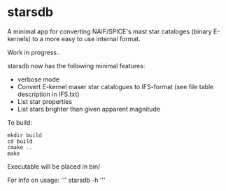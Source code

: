 # starsdb
A minimal app for converting NAIF/SPICE's mast star cataloges (binary E-kernels) to a more easy to use internal format.

Work in progress..

starsdb now has the following minimal features:
- verbose mode
- Convert E-kernel maser star catalogues to IFS-format (see file table description in IFS.txt)
- List star properties
- List stars brighter than given apparent magnitude


To build:
```
mkdir build
cd build
cmake ..
make
```

Executable will be placed in bin/

For info on usage:
'''
starsdb -h
'''
